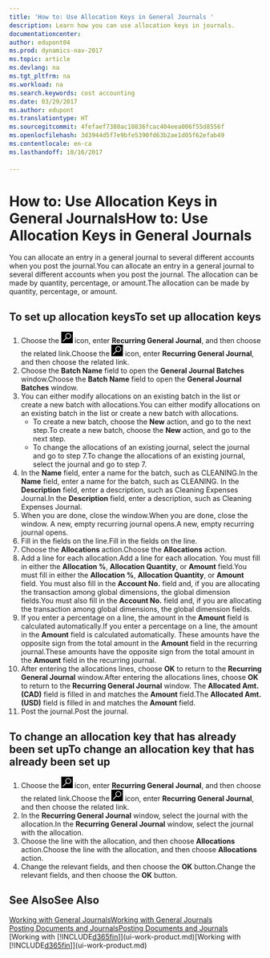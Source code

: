 ```yaml
---
title: 'How to: Use Allocation Keys in General Journals '
description: Learn how you can use allocation keys in journals.
documentationcenter: 
author: edupont04
ms.prod: dynamics-nav-2017
ms.topic: article
ms.devlang: na
ms.tgt_pltfrm: na
ms.workload: na
ms.search.keywords: cost accounting
ms.date: 03/29/2017
ms.author: edupont
ms.translationtype: HT
ms.sourcegitcommit: 4fefaef7380ac10836fcac404eea006f55d8556f
ms.openlocfilehash: 3d3944d5f7e9bfe5390fd63b2ae1d05f62efab49
ms.contentlocale: en-ca
ms.lasthandoff: 10/16/2017

---
```

# <a name="how-to-use-allocation-keys-in-general-journals"></a><span data-ttu-id="a21df-103">How to: Use Allocation Keys in General Journals</span><span class="sxs-lookup"><span data-stu-id="a21df-103">How to: Use Allocation Keys in General Journals</span></span>
<span data-ttu-id="a21df-104">You can allocate an entry in a general journal to several different accounts when you post the journal.</span><span class="sxs-lookup"><span data-stu-id="a21df-104">You can allocate an entry in a general journal to several different accounts when you post the journal.</span></span> <span data-ttu-id="a21df-105">The allocation can be made by quantity, percentage, or amount.</span><span class="sxs-lookup"><span data-stu-id="a21df-105">The allocation can be made by quantity, percentage, or amount.</span></span>

## <a name="to-set-up-allocation-keys"></a><span data-ttu-id="a21df-106">To set up allocation keys</span><span class="sxs-lookup"><span data-stu-id="a21df-106">To set up allocation keys</span></span>
1. <span data-ttu-id="a21df-107">Choose the ![Search for Page or Report](media/ui-search/search_small.png "Search for Page or Report icon") icon, enter **Recurring General Journal**, and then choose the related link.</span><span class="sxs-lookup"><span data-stu-id="a21df-107">Choose the ![Search for Page or Report](media/ui-search/search_small.png "Search for Page or Report icon") icon, enter **Recurring General Journal**, and then choose the related link.</span></span>
2. <span data-ttu-id="a21df-108">Choose the **Batch Name** field to open the **General Journal Batches** window.</span><span class="sxs-lookup"><span data-stu-id="a21df-108">Choose the **Batch Name** field to open the **General Journal Batches** window.</span></span>
3. <span data-ttu-id="a21df-109">You can either modify allocations on an existing batch in the list or create a new batch with allocations.</span><span class="sxs-lookup"><span data-stu-id="a21df-109">You can either modify allocations on an existing batch in the list or create a new batch with allocations.</span></span>
   * <span data-ttu-id="a21df-110">To create a new batch, choose the **New** action, and go to the next step.</span><span class="sxs-lookup"><span data-stu-id="a21df-110">To create a new batch, choose the **New** action, and go to the next step.</span></span>
   * <span data-ttu-id="a21df-111">To change the allocations of an existing journal, select the journal and go to step 7.</span><span class="sxs-lookup"><span data-stu-id="a21df-111">To change the allocations of an existing journal, select the journal and go to step 7.</span></span>    
4. <span data-ttu-id="a21df-112">In the **Name** field, enter a name for the batch, such as CLEANING.</span><span class="sxs-lookup"><span data-stu-id="a21df-112">In the **Name** field, enter a name for the batch, such as CLEANING.</span></span> <span data-ttu-id="a21df-113">In the **Description** field, enter a description, such as Cleaning Expenses Journal.</span><span class="sxs-lookup"><span data-stu-id="a21df-113">In the **Description** field, enter a description, such as Cleaning Expenses Journal.</span></span>
5. <span data-ttu-id="a21df-114">When you are done, close the window.</span><span class="sxs-lookup"><span data-stu-id="a21df-114">When you are done, close the window.</span></span> <span data-ttu-id="a21df-115">A new, empty recurring journal opens.</span><span class="sxs-lookup"><span data-stu-id="a21df-115">A new, empty recurring journal opens.</span></span>
6. <span data-ttu-id="a21df-116">Fill in the fields on the line.</span><span class="sxs-lookup"><span data-stu-id="a21df-116">Fill in the fields on the line.</span></span>
7. <span data-ttu-id="a21df-117">Choose the **Allocations** action.</span><span class="sxs-lookup"><span data-stu-id="a21df-117">Choose the **Allocations** action.</span></span>
8. <span data-ttu-id="a21df-118">Add a line for each allocation.</span><span class="sxs-lookup"><span data-stu-id="a21df-118">Add a line for each allocation.</span></span> <span data-ttu-id="a21df-119">You must fill in either the **Allocation %**, **Allocation Quantity**, or **Amount** field.</span><span class="sxs-lookup"><span data-stu-id="a21df-119">You must fill in either the **Allocation %**, **Allocation Quantity**, or **Amount** field.</span></span> <span data-ttu-id="a21df-120">You must also fill in the **Account No.** field and, if you are allocating the transaction among global dimensions, the global dimension fields.</span><span class="sxs-lookup"><span data-stu-id="a21df-120">You must also fill in the **Account No.** field and, if you are allocating the transaction among global dimensions, the global dimension fields.</span></span>
9. <span data-ttu-id="a21df-121">If you enter a percentage on a line, the amount in the **Amount** field is calculated automatically.</span><span class="sxs-lookup"><span data-stu-id="a21df-121">If you enter a percentage on a line, the amount in the **Amount** field is calculated automatically.</span></span> <span data-ttu-id="a21df-122">These amounts have the opposite sign from the total amount in the **Amount** field in the recurring journal.</span><span class="sxs-lookup"><span data-stu-id="a21df-122">These amounts have the opposite sign from the total amount in the **Amount** field in the recurring journal.</span></span>
10. <span data-ttu-id="a21df-123">After entering the allocations lines, choose **OK** to return to the **Recurring General Journal** window.</span><span class="sxs-lookup"><span data-stu-id="a21df-123">After entering the allocations lines, choose **OK** to return to the **Recurring General Journal** window.</span></span> <span data-ttu-id="a21df-124">The **Allocated Amt. (CAD)** field is filled in and matches the **Amount** field.</span><span class="sxs-lookup"><span data-stu-id="a21df-124">The **Allocated Amt. (USD)** field is filled in and matches the **Amount** field.</span></span>
11. <span data-ttu-id="a21df-125">Post the journal.</span><span class="sxs-lookup"><span data-stu-id="a21df-125">Post the journal.</span></span>

## <a name="to-change-an-allocation-key-that-has-already-been-set-up"></a><span data-ttu-id="a21df-126">To change an allocation key that has already been set up</span><span class="sxs-lookup"><span data-stu-id="a21df-126">To change an allocation key that has already been set up</span></span>
1. <span data-ttu-id="a21df-127">Choose the ![Search for Page or Report](media/ui-search/search_small.png "Search for Page or Report icon") icon, enter **Recurring General Journal**, and then choose the related link.</span><span class="sxs-lookup"><span data-stu-id="a21df-127">Choose the ![Search for Page or Report](media/ui-search/search_small.png "Search for Page or Report icon") icon, enter **Recurring General Journal**, and then choose the related link.</span></span>
2. <span data-ttu-id="a21df-128">In the **Recurring General Journal** window, select the journal with the allocation.</span><span class="sxs-lookup"><span data-stu-id="a21df-128">In the **Recurring General Journal** window, select the journal with the allocation.</span></span>
3. <span data-ttu-id="a21df-129">Choose the line with the allocation, and then choose **Allocations** action.</span><span class="sxs-lookup"><span data-stu-id="a21df-129">Choose the line with the allocation, and then choose **Allocations** action.</span></span>
4. <span data-ttu-id="a21df-130">Change the relevant fields, and then choose the **OK** button.</span><span class="sxs-lookup"><span data-stu-id="a21df-130">Change the relevant fields, and then choose the **OK** button.</span></span>

## <a name="see-also"></a><span data-ttu-id="a21df-131">See Also</span><span class="sxs-lookup"><span data-stu-id="a21df-131">See Also</span></span>
[<span data-ttu-id="a21df-132">Working with General Journals</span><span class="sxs-lookup"><span data-stu-id="a21df-132">Working with General Journals</span></span>](ui-work-general-journals.md)  
[<span data-ttu-id="a21df-133">Posting Documents and Journals</span><span class="sxs-lookup"><span data-stu-id="a21df-133">Posting Documents and Journals</span></span>](ui-post-documents-journals.md)  
<span data-ttu-id="a21df-134">[Working with [!INCLUDE[d365fin](includes/d365fin_md.md)]](ui-work-product.md)</span><span class="sxs-lookup"><span data-stu-id="a21df-134">[Working with [!INCLUDE[d365fin](includes/d365fin_md.md)]](ui-work-product.md)</span></span>

